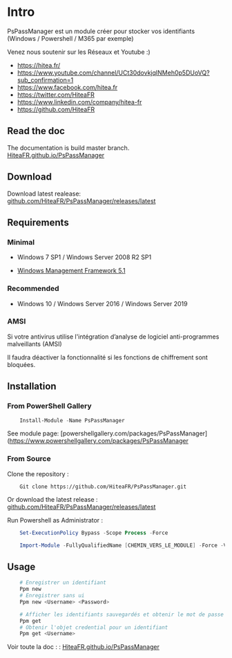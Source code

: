 # Intro

PsPassManager est un module créer pour stocker vos identifiants (Windows / Powershell / M365 par exemple)

Venez nous soutenir sur les Réseaux et Youtube :)

- https://hitea.fr/
- https://www.youtube.com/channel/UCt30dovkjqINMeh0p5DUoVQ?sub_confirmation=1
- https://www.facebook.com/hitea.fr
- https://twitter.com/HiteaFR
- https://www.linkedin.com/company/hitea-fr
- https://github.com/HiteaFR

## Read the doc

The documentation is build master branch. [HiteaFR.github.io/PsPassManager](https://HiteaFR.github.io/PsPassManager)

## Download

Download latest realease: [github.com/HiteaFR/PsPassManager/releases/latest](https://github.com/HiteaFR/PsPassManager/releases/latest)

## Requirements

### Minimal

- Windows 7 SP1 / Windows Server 2008 R2 SP1

- [Windows Management Framework 5.1](https://www.microsoft.com/en-us/download/details.aspx?id=54616)

### Recommended

- Windows 10 / Windows Server 2016 / Windows Server 2019

### AMSI

Si votre antivirus utilise l'intégration d’analyse de logiciel anti-programmes malveillants (AMSI)

Il faudra déactiver la fonctionnalité si les fonctions de chiffrement sont bloquées.

## Installation

### From PowerShell Gallery

```powershell
    Install-Module -Name PsPassManager
```

See module page: [powershellgallery.com/packages/PsPassManager](https://www.powershellgallery.com/packages/PsPassManager

### From Source

Clone the repository :

```
    Git clone https://github.com/HiteaFR/PsPassManager.git
```

Or download the latest release : [github.com/HiteaFR/PsPassManager/releases/latest](https://github.com/HiteaFR/PsPassManager/releases/latest)

Run Powershell as Administrator :

```powershell
    Set-ExecutionPolicy Bypass -Scope Process -Force

    Import-Module -FullyQualifiedName [CHEMIN_VERS_LE_MODULE] -Force -Verbose
```

## Usage

```powershell
    # Enregistrer un identifiant
    Ppm new
    # Enregistrer sans ui
    Ppm new <Username> <Password>
```

```powershell
    # Afficher les identifiants sauvegardés et obtenir le mot de passe en clair
    Ppm get
    # Obtenir l'objet credential pour un identifiant
    Ppm get <Username>
```

Voir toute la doc : : [HiteaFR.github.io/PsPassManager](https://HiteaFR.github.io/PsPassManager)

